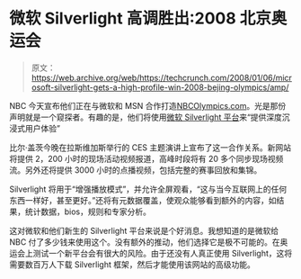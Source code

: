 # 微软 Silverlight 高调胜出:2008 北京奥运会

> 原文：<https://web.archive.org/web/https://techcrunch.com/2008/01/06/microsoft-silverlight-gets-a-high-profile-win-2008-bejing-olympics/amp/>

NBC 今天宣布他们正在与微软和 MSN 合作打造[NBCOlympics.com](https://web.archive.org/web/20230331164412/http://www.nbcolympics.com/)。光是那份声明就是一个窥探者。有趣的是，他们将使用[微软 Silverlight 平台](https://web.archive.org/web/20230331164412/https://techcrunch.com/2007/04/30/silverlight-the-web-just-got-richer/)来“提供深度沉浸式用户体验”

比尔·盖茨今晚在拉斯维加斯举行的 CES 主题演讲上宣布了这一合作关系。新网站将提供 2，200 小时的现场活动视频报道，高峰时段将有 20 多个同步现场视频流。另外还将提供 3000 小时的点播视频，包括完整的赛事回放和集锦。

Silverlight 将用于“增强播放模式”，并允许全屏观看，“这与当今互联网上的任何东西一样好，甚至更好。”还将有元数据覆盖，使观众能够看到额外的内容，如结果，统计数据，bios，规则和专家分析。

这对微软和他们新生的 Silverlight 平台来说是个好消息。我想知道的是微软给 NBC 付了多少钱来使用这个。没有额外的推动，他们选择它是极不可能的。在奥运会上测试一个新平台会有很大的风险。由于还没有人真正使用 Silverlight，这将需要数百万人下载 Silverlight 框架，然后才能使用该网站的高级功能。

<amp-analytics data-credentials="include" class="i-amphtml-layout-fixed i-amphtml-layout-size-defined" i-amphtml-layout="fixed"></amp-analytics>